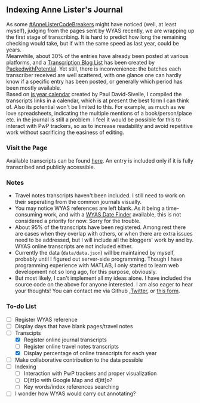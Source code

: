 ## Indexing Anne Lister's Journal
As some [#AnneListerCodeBreakers](https://wyascatablogue.wordpress.com/exhibitions/anne-lister/anne-lister-diary-transcription-project/) might have noticed (well, at least myself), judging from the pages sent by WYAS recently,  we are wrapping up the first stage of transcribing. It is hard to predict how long the remaining checking would take, but if with the same speed as last year, could be years.   
Meanwhile, about 30% of the entries have already been posted at various platforms, and a [Transcription Blog List](https://www.packedwithpotential.org/resources/anne-lister-diary-transcripts) has been created by [PackedwithPotential](https://www.packedwithpotential.org/home). Yet still, there is inconvenience: the batches each transcriber received are well scattered, with one glance one can hardly know if a specific entry has been posted, or generally which period has been mostly available.  
Based on [js year calendar](https://github.com/year-calendar/js-year-calendar) created by Paul David-Sivelle, I compiled the transcripts links in a calendar, which is at present the best form I can think of. Also its potential won't be limited to this. For example, as much as we love spreadsheets, indicating the multiple mentions of a book/person/place etc. in the journal is still a problem. I feel it would be possible for this to interact with PwP trackers, so as to increase readability and avoid repetitive work without sacrificing the easiness of editing.


### Visit the Page 
Available transcripts can be found [here](https://jiangjy-713.github.io/AL_Index/). An entry is included only if it is fully transcribed and publicly accessible.  

### Notes
- Travel notes transcripts haven't been included. I still need to work on their seperating from the common journals visually.
- You may notice WYAS references are left blank. As it being a time-consuming work, and with a [WYAS Date Finder](https://elizaleftus.com/) available, this is not considered a priority for now. Sorry for the trouble.
- About 95% of the transcripts have been registered. Among rest there are cases when they overlap with others, or when there are extra issues need to be addressed, but I will include all the bloggers' work by and by. WYAS online transcripts are not included either.
- Currently the data (`data/data.json`) will be maintained by myself, probably until I figured out server-side programming. Though I have programming experience with MATLAB, I only started to learn web development not so long ago, for this purpose, obviously. 
- But most likely, I can't implement all my ideas alone. I have included the source code on the above for anyone interested. I am also eager to hear your thoughts! You can contact me via Github ,[Twitter](https://twitter.com/water_in_forest), or [this form](https://forms.gle/Ab1GXBibJraTtMzZ7).

### To-do List
- [ ] Register WYAS reference
- [ ] Display days that have blank pages/travel notes 
- [ ] Transcipts 
    - [x] Register online journal transcripts
    - [ ] Register online travel notes transcripts
    - [x] Display percentage of online transcripts for each year 
- [ ] Make collaborative contribution to the data possible
- [ ] Indexing 
    - [ ] Interaction with PwP trackers and proper visualization
    - [ ] D[itt]o with Google Map and d[itt]o?
    - [ ] Key words/index references searching
- [ ] I wonder how WYAS would carry out annotating? 